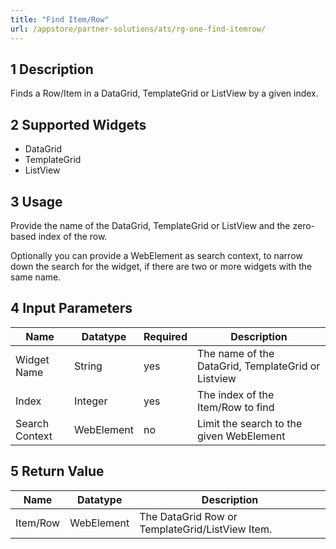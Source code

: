 ```yaml
---
title: "Find Item/Row"
url: /appstore/partner-solutions/ats/rg-one-find-itemrow/
---
```


## 1 Description

Finds a Row/Item in a DataGrid, TemplateGrid or ListView by a given index.

## 2 Supported Widgets

* DataGrid
* TemplateGrid
* ListView

## 3 Usage

Provide the name of the DataGrid, TemplateGrid or ListView and the zero-based index of the row.

Optionally you can provide a WebElement as search context, to narrow down the search for the widget, if there are two or more widgets with the same name.

## 4 Input Parameters

Name | Datatype | Required | Description
--- | --- | --- | ---
Widget Name | String | yes | The name of the DataGrid, TemplateGrid or Listview
Index | Integer |yes | The index of the Item/Row to find
Search Context | WebElement | no |Limit the search to the given WebElement

## 5 Return Value

Name | Datatype | Description
---- | --------- | ---------------
Item/Row | WebElement | The DataGrid Row or TemplateGrid/ListView Item.

